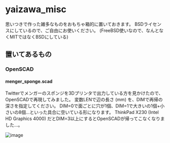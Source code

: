 # yaizawa_misc
思いつきで作った雑多なものをおもちゃ箱的に置いておきます。
BSDライセンスにしているので、ご自由にお使いください。
(FreeBSD使いなので、なんとなくMITではなくBSDにしている)

## 置いてあるもの
### OpenSCAD
#### menger_sponge.scad

Twitterでメンガーのスポンジを3Dプリンタで出力している方を見かけたので、OpenSCADで再現してみました。
変数LENで辺の長さ (mm) を、DIMで再帰の深さを指定してください。
DIM=0で面ごとに穴が1個、DIM=1で大きいの1個+小さいの8個…といった具合に空いている形になります。
ThinkPad X230 (Intel HD Graphics 4000) だとDIM=3以上にするとOpenSCADが帰ってこなくなりました…。

![image](https://user-images.githubusercontent.com/16421395/152648218-53931d0a-9358-469c-b453-913cf47c4b97.png)

